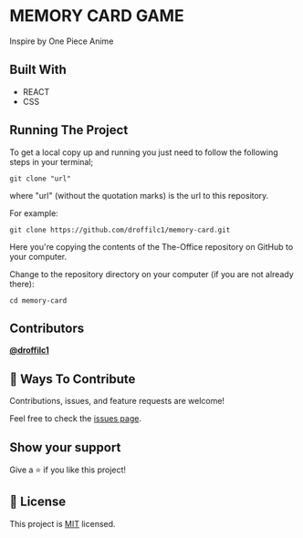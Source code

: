 # MEMORY CARD GAME

Inspire by One Piece Anime

## Built With
* REACT
* CSS

## Running The Project
To get a local copy up and running you just need to follow the following steps in your terminal;
```
git clone "url"
```

where "url" (without the quotation marks) is the url to this repository.

For example:

```
git clone https://github.com/droffilc1/memory-card.git
```

Here you're copying the contents of the The-Office repository on GitHub to your computer.

Change to the repository directory on your computer (if you are not already there):

```
cd memory-card
```

## Contributors

**[@droffilc1][1]**

## 🤝 Ways To Contribute

Contributions, issues, and feature requests are welcome!

Feel free to check the [issues page](../../issues/).

## Show your support

Give a ⭐️ if you like this project!

## 📝 License

This project is [MIT](./MIT.md) licensed.

[1]:https://github.com/droffilc1

